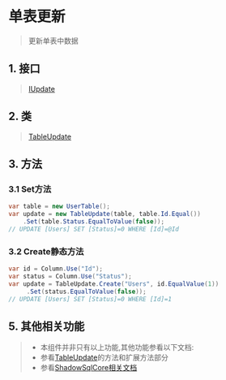 # 单表更新
>更新单表中数据

## 1. 接口
>[IUpdate](/api/shadowcore/update/IUpdate.html)

## 2. 类
>[TableUpdate](/api/shadowcore/update/TableUpdate.html)

## 3. 方法
### 3.1 Set方法
```csharp
var table = new UserTable();
var update = new TableUpdate(table, table.Id.Equal())
    .Set(table.Status.EqualToValue(false));
// UPDATE [Users] SET [Status]=0 WHERE [Id]=@Id
```

### 3.2 Create静态方法
```csharp
var id = Column.Use("Id");
var status = Column.Use("Status");
var update = TableUpdate.Create("Users", id.EqualValue(1))
     .Set(status.EqualToValue(false));
// UPDATE [Users] SET [Status]=0 WHERE [Id]=1
```

## 5. 其他相关功能
>* 本组件并非只有以上功能,其他功能参看以下文档:
>* 参看[TableUpdate](/api/shadowcore/update/TableUpdate.html)的方法和扩展方法部分
>* 参看[ShadowSqlCore相关文档](../../shadowcore/update/table.md)